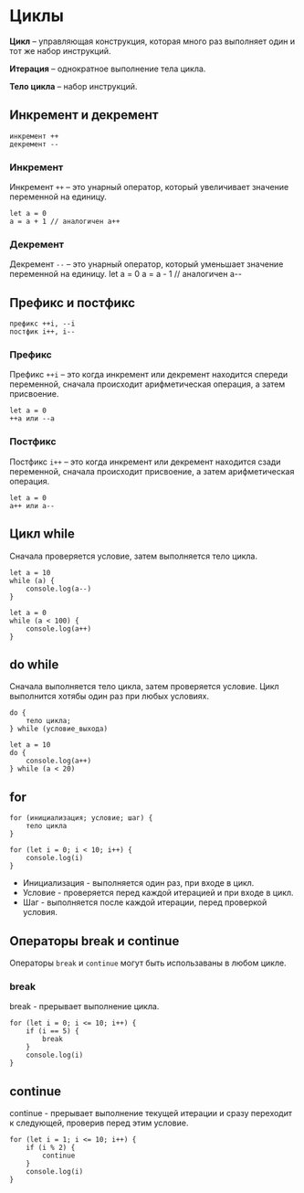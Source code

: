 # Циклы

**Цикл** &ndash; управляющая конструкция, которая много раз выполняет один и тот же набор инструкций.

**Итерация** &ndash; однократное выполнение тела цикла. 

**Тело цикла** &ndash; набор инструкций.

## Инкремент и декремент
    инкремент ++
    декремент --

### Инкремент
Инкремент `++` &ndash; это унарный оператор, который увеличивает значение переменной на единицу.

    let a = 0
    a = a + 1 // аналогичен a++

### Декремент
Декремент `--` &ndash; это унарный оператор, который уменьшает значение переменной на единицу.
    let a = 0
    a = a - 1 // аналогичен a--

## Префикс и постфикс
    префикс ++i, --i
    постфик i++, i--

### Префикс
Префикс `++i` &ndash; это когда инкремент или декремент находится спереди переменной, сначала происходит арифметическая операция, а затем присвоение.

    let a = 0
    ++a или --a

### Постфикс
Постфикс `i++` &ndash; это когда инкремент или декремент находится сзади переменной, сначала происходит присвоение, а затем арифметическая операция.

    let a = 0
    a++ или a--

## Цикл while
Сначала проверяется условие, затем выполняется тело цикла.

    let a = 10
    while (a) {
        console.log(a--)
    }

    let a = 0
    while (a < 100) {
        console.log(a++)
    }

## do while
Сначала выполняется тело цикла, затем проверяется условие. Цикл выполнится хотябы один раз при любых условиях.

    do {
        тело цикла;
    } while (условие_выхода)

    let a = 10
    do {
        console.log(a++)
    } while (a < 20)

## for

    for (инициализация; условие; шаг) {
        тело цикла
    }

    for (let i = 0; i < 10; i++) {
        console.log(i)
    }

* Инициализация - выполняется один раз, при входе в цикл.
* Условие - проверяется перед каждой итерацией и при входе в цикл.
* Шаг - выполняется после каждой итерации, перед проверкой условия.

## Операторы break и continue
Операторы `break` и `continue` могут быть использаваны в любом цикле.

### break
break - прерывает выполнение цикла.

    for (let i = 0; i <= 10; i++) {
        if (i == 5) {
            break
        }
        console.log(i)
    }

## continue
continue - прерывает выполнение текущей итерации и сразу переходит к следующей, проверив перед этим условие.

    for (let i = 1; i <= 10; i++) {
        if (i % 2) {
            continue
        }
        console.log(i)
    }
